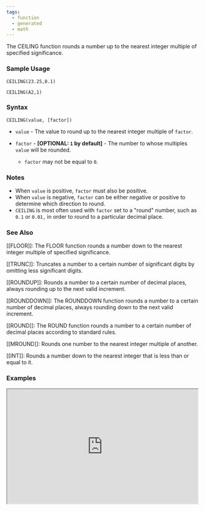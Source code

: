 ```yaml
---
tags:
  - function
  - generated
  - math
---
```


The CEILING function rounds a number up to the nearest integer multiple of specified significance.

### Sample Usage

`CEILING(23.25,0.1)`

`CEILING(A2,1)`

### Syntax

`CEILING(value, [factor])`

* `value` - The value to round up to the nearest integer multiple of `factor`.
* `factor` - **[**OPTIONAL: `1` by default**]** - The number to whose multiples `value` will be rounded.

  + `factor` may not be equal to `0`.

### Notes

* When `value` is positive, `factor` must also be positive.
* When `value` is negative, `factor` can be either negative or positive to determine which direction to round.
* `CEILING` is most often used with `factor` set to a "round" number, such as `0.1` or `0.01,` in order to round to a particular decimal place.

### See Also

[[FLOOR]]: The FLOOR function rounds a number down to the nearest integer multiple of specified significance.

[[TRUNC]]: Truncates a number to a certain number of significant digits by omitting less significant digits.

[[ROUNDUP]]: Rounds a number to a certain number of decimal places, always rounding up to the next valid increment.

[[ROUNDDOWN]]: The ROUNDDOWN function rounds a number to a certain number of decimal places, always rounding down to the next valid increment.

[[ROUND]]: The ROUND function rounds a number to a certain number of decimal places according to standard rules.

[[MROUND]]: Rounds one number to the nearest integer multiple of another.

[[INT]]: Rounds a number down to the nearest integer that is less than or equal to it.

### Examples

<iframe height="300" src="https://docs.google.com/spreadsheet/pub?key=0As3tAuweYU9QdGlTT3dybS1DckwyTk9kOFJtdVI3akE&amp;output=html" width="500"></iframe>